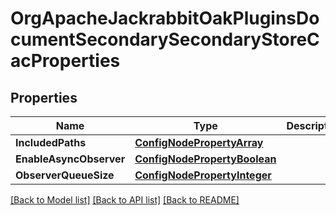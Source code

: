 # OrgApacheJackrabbitOakPluginsDocumentSecondarySecondaryStoreCacProperties

## Properties
Name | Type | Description | Notes
------------ | ------------- | ------------- | -------------
**IncludedPaths** | [**ConfigNodePropertyArray**](configNodePropertyArray.md) |  | [optional] 
**EnableAsyncObserver** | [**ConfigNodePropertyBoolean**](configNodePropertyBoolean.md) |  | [optional] 
**ObserverQueueSize** | [**ConfigNodePropertyInteger**](configNodePropertyInteger.md) |  | [optional] 

[[Back to Model list]](../README.md#documentation-for-models) [[Back to API list]](../README.md#documentation-for-api-endpoints) [[Back to README]](../README.md)


